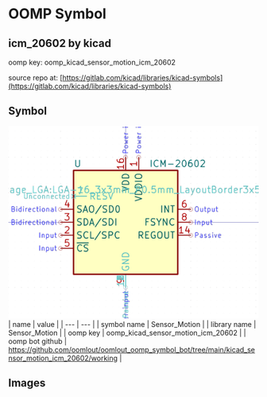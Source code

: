 # OOMP Symbol  
## icm_20602  by kicad  
  
oomp key: oomp_kicad_sensor_motion_icm_20602  
  
source repo at: [https://gitlab.com/kicad/libraries/kicad-symbols](https://gitlab.com/kicad/libraries/kicad-symbols)  
## Symbol  
  
[![working.png](working_600.png)](working.png)  
| name | value | 
| --- | --- | 
| symbol name | Sensor_Motion | 
| library name | Sensor_Motion | 
| oomp key | oomp_kicad_sensor_motion_icm_20602 | 
| oomp bot github | https://github.com/oomlout/oomlout_oomp_symbol_bot/tree/main/kicad_sensor_motion_icm_20602/working | 
## Images  
